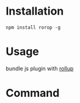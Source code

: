 # Installation
```
npm install rorop -g
```
# Usage

bundle js plugin with [rollup](https://rollupjs.org/guide/en)
# Command